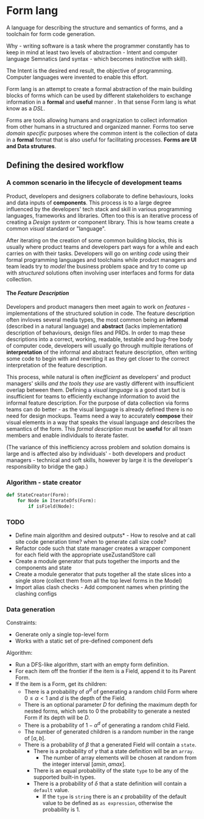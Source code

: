 # Form lang

A language for describing the structure and semantics of forms, and a toolchain for form code generation.

Why - writing software is a task where the programmer constantly has to keep in mind at least two levels of abstraction - Intent and computer language Semnatics (and syntax - which becomes instinctive with skill).

The Intent is the desired end result, the objective of programming. Computer languages were invented to enable this effort.

Form lang is an attempt to create a formal abstraction of the main building blocks of forms which can be used by different stakeholders to exchange information in a **formal** and **useful** manner . In that sense Form lang is what know as a _DSL_.

Forms are tools allowing humans and oragnization to collect information from other humans in a structured and organized manner. Forms too serve _domain specific_ purposes where the common intent is the collection of data in a **formal** format that is also useful for facilitating processes. **Forms are UI and Data strutures**.

## Defining the desired workflow

### A common scenario in the lifecycle of development teams

Product, developers and designers collaborate to define behaviours, looks and data inputs of **components**. This process is to a large degree influenced by the developers' tech stack and skill in various programming languages, frameworks and libraries. Often too this is an iterative process of creating a _Design system_ or component library. This is how teams create a common _visual_ standard or "language".

After iterating on the creation of some common building blocks, this is usually where product teams and developers part ways for a while and each carries on with their tasks. Developers will go on _writing code_ using their formal programming languages and toolchains while product managers and team leads try to _model_ the business problem space and try to come up with _structured_ solutions often involving user interfaces and forms for data collection.

#### The _Feature Description_

Developers and product managers then meet again to work on _features_ - implementations of the structured solution in code.
The feature description often invloves several media types, the most common being an **informal** (described in a natural language) and **abstract** (lacks implementation) description of behaviours, design files and PRDs. In order to map these descriptions into a correct, working, readable, testable and bug-free body of computer code, developers will usually go through multiple iterations of **interpretation** of the informal and abstract feature description, often writing some code to begin with and rewriting it as they get closer to the correct interpretation of the feature description.

This process, while natural is often _inefficient_ as developers' and product managers' skills _and the tools they use_ are vastly different with insufficient overlap between them.
Defining a _visual language_ is a good start but is insufficient for teams to efficiently exchange information to avoid the informal feature description.
For the purpose of data collection via forms teams can do better - as the visual language is already defined there is no need for design mockups. Teams need a way to accurately **compose** their visual elements in a way that speaks the visual language and describes the semantics of the form. This _formal description_ must be **useful** for all team members and enable individuals to iterate faster.

(The variance of this inefficiency across problem and solution domains is large and is affected also by individuals' - both developers and product managers - technical and soft skills, however by large it is the developer's responsibility to bridge the gap.)

### Algorithm - state creator

```python
def StateCreator(Form):
    for Node in IterateDfs(Form):
        if isField(Node):

```
### TODO
* Define main algorithm and desired outputs* - How to resolve <useStateHook> and <sliceId> at call site code generation time? when to generate call size code?
* Refactor code such that state manager creates a wrapper component for each field with the appropriate useZustandStore call
* Create a module generator that puts together the imports and the components and state
* Create a module generator that puts together all the state slices into a single store (collect them from all the top level forms in the Model)
* Import alias clash checks - Add component names when printing the clashing configs


### Data generation
Constraints:

* Generate only a single top-level form
* Works with a static set of pre-defined component defs

Algorithm:

* Run a DFS-like algorithm, start with an empty form definition.
* For each item off the frontier if the item is a Field, append it to its Parent Form.
* If the item is a Form, get its children:
  * There is a probability of $\alpha^{d}$ of generating a random child Form where $0 \leq \alpha < 1$ and $d$ is the depth of the Field.
  * There is an optional parameter $D$ for defining the maximum depth for nested forms, which sets to $0$ the probability to generate a nested Form if its depth will be $D$. 
  * There is a probability of $1 - \alpha^{d}$ of generating a random child Field.
  * The number of generated children is a random number in the range of $[a, b]$.
  * There is a probability of $\beta$ that a generated Field will contain a `state`.
    * There is a probability of $\gamma$ that a state definition will be an `array`.
      * The number of array elements will be chosen at random from the integer interval $[amin, amax]$. 
    * There is an equal probability of the state `type` to be any of the supported built-in types.
    * There is a probability of $\delta$ that a state definition will contain a `default` value.
      * If the `type` is `string` there is an $\epsilon$ probability of the default value to be defined as `as expression`, otherwise the probability is $1$.
